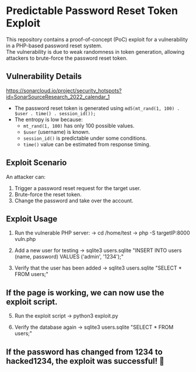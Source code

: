 # Predictable Password Reset Token Exploit

This repository contains a proof-of-concept (PoC) exploit for a vulnerability in a PHP-based password reset system.  
The vulnerability is due to weak randomness in token generation, allowing attackers to brute-force the password reset token.

## Vulnerability Details
https://sonarcloud.io/project/security_hotspots?id=SonarSourceResearch_2022_calendar_1
- The password reset token is generated using `md5(mt_rand(1, 100) . $user . time() . session_id());`
- The entropy is low because:
  - `mt_rand(1, 100)` has only 100 possible values.
  - `$user` (username) is known.
  - `session_id()` is predictable under some conditions.
  - `time()` value can be estimated from response timing.

## Exploit Scenario

An attacker can:
1. Trigger a password reset request for the target user.
2. Brute-force the reset token.
3. Change the password and take over the account.

## Exploit Usage

1. Run the vulnerable PHP server:
   -> cd /home/test
   -> php -S targetIP:8000 vuln.php
   
2. Add a new user for testing
  -> sqlite3 users.sqlite "INSERT INTO users (name, password) VALUES ('admin', '1234');"

3. Verify that the user has been added
   -> sqlite3 users.sqlite "SELECT * FROM users;"
   
## If the page is working, we can now use the exploit script.

5. Run the exploit script
   -> python3 exploit.py

6. Verify the database again
  -> sqlite3 users.sqlite "SELECT * FROM users;"

## If the password has changed from 1234 to hacked1234, the exploit was successful! 🚀


